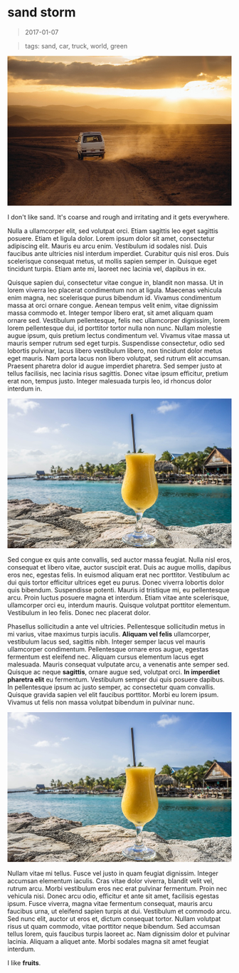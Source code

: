 sand storm
====

> 2017-01-07

> tags: sand, car, truck, world, green

![volkswagen](./volkswagen.jpg)

I don't like sand. It's coarse and rough and irritating and it gets everywhere.

Nulla a ullamcorper elit, sed volutpat orci. Etiam sagittis leo eget sagittis posuere. Etiam et ligula dolor. Lorem ipsum dolor sit amet, consectetur adipiscing elit. Mauris eu arcu enim. Vestibulum id sodales nisl. Duis faucibus ante ultricies nisl interdum imperdiet. Curabitur quis nisl eros. Duis scelerisque consequat metus, ut mollis sapien semper in. Quisque eget tincidunt turpis. Etiam ante mi, laoreet nec lacinia vel, dapibus in ex.

Quisque sapien dui, consectetur vitae congue in, blandit non massa. Ut in lorem viverra leo placerat condimentum non at ligula. Maecenas vehicula enim magna, nec scelerisque purus bibendum id. Vivamus condimentum massa at orci ornare congue. Aenean tempus velit enim, vitae dignissim massa commodo et. Integer tempor libero erat, sit amet aliquam quam ornare sed. Vestibulum pellentesque, felis nec ullamcorper dignissim, lorem lorem pellentesque dui, id porttitor tortor nulla non nunc. Nullam molestie augue ipsum, quis pretium lectus condimentum vel. Vivamus vitae massa ut mauris semper rutrum sed eget turpis. Suspendisse consectetur, odio sed lobortis pulvinar, lacus libero vestibulum libero, non tincidunt dolor metus eget mauris. Nam porta lacus non libero volutpat, sed rutrum elit accumsan. Praesent pharetra dolor id augue imperdiet pharetra. Sed semper justo at tellus facilisis, nec lacinia risus sagittis. Donec vitae ipsum efficitur, pretium erat non, tempus justo. Integer malesuada turpis leo, id rhoncus dolor interdum in.

![passion](./passion.jpg)


Sed congue ex quis ante convallis, sed auctor massa feugiat. Nulla nisl eros, consequat et libero vitae, auctor suscipit erat. Duis ac augue mollis, dapibus eros nec, egestas felis. In euismod aliquam erat nec porttitor. Vestibulum ac dui quis tortor efficitur ultrices eget eu purus. Donec viverra lobortis dolor quis bibendum. Suspendisse potenti. Mauris id tristique mi, eu pellentesque arcu. Proin luctus posuere magna et interdum. Etiam vitae ante scelerisque, ullamcorper orci eu, interdum mauris. Quisque volutpat porttitor elementum. Vestibulum in leo felis. Donec nec placerat dolor.

Phasellus sollicitudin a ante vel ultricies. Pellentesque sollicitudin metus in mi varius, vitae maximus turpis iaculis. __Aliquam vel felis__ ullamcorper, vestibulum lacus sed, sagittis nibh. Integer semper lacus vel mauris ullamcorper condimentum. Pellentesque ornare eros augue, egestas fermentum est eleifend nec. Aliquam cursus elementum lacus eget malesuada. Mauris consequat vulputate arcu, a venenatis ante semper sed. Quisque ac neque __sagittis__, ornare augue sed, volutpat orci. __In imperdiet pharetra elit__ eu fermentum. Vestibulum semper dui quis posuere dapibus. In pellentesque ipsum ac justo semper, ac consectetur quam convallis. Quisque gravida sapien vel elit faucibus porttitor. Morbi eu lorem ipsum. Vivamus ut felis non massa volutpat bibendum in pulvinar nunc.

![passion](./passion.jpg)

Nullam vitae mi tellus. Fusce vel justo in quam feugiat dignissim. Integer accumsan elementum iaculis. Cras vitae dolor viverra, blandit velit vel, rutrum arcu. Morbi vestibulum eros nec erat pulvinar fermentum. Proin nec vehicula nisi. Donec arcu odio, efficitur et ante sit amet, facilisis egestas ipsum. Fusce viverra, magna vitae fermentum consequat, mauris arcu faucibus urna, ut eleifend sapien turpis at dui. Vestibulum et commodo arcu. Sed nunc elit, auctor ut eros et, dictum consequat tortor. Nullam volutpat risus ut quam commodo, vitae porttitor neque bibendum. Sed accumsan tellus lorem, quis faucibus turpis laoreet ac. Nam dignissim dolor et pulvinar lacinia. Aliquam a aliquet ante. Morbi sodales magna sit amet feugiat interdum.


I like __fruits__.

